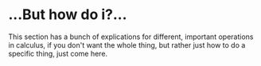 # ...But how do i?...

This section has a bunch of explications for different, important operations in calculus, if you don't want the whole thing, but rather just how to do a specific thing, just come here.